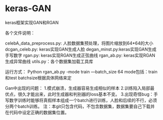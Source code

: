 # keras-GAN
keras框架实现GAN和RGAN

各个文件说明：

celebA_data_preprocess.py: 人脸数据集预处理，将图片缩放到64*64的大小
dcgan_celeb.py: keras实现GAN生成人脸
degan_minst.py:keras实现GAN生成手写数字
rgan.py: keras实现RGAN生成正弦曲线
rgan_ab.py: keras实现RGAN生成异常曲线
utils.py：各个数据集加载工具库

运行方式：
Python rgan_ab.py -mode train —batch_size 64
mode包括：train和test
batchsize根据具体网络来定

Gan中出现的问题：
1.模式崩溃，生成器容易生成相似的样本
2.训练陷入局部最优点，很久才能出来，此时生成器和判别器的loss基本不变。
3.出现奇怪bug：手写数字训练时能够将真假样本组成一个batch进行训练，人脸和后续的不行，必须分两个batch训练。
注：本git只包含代码，不包含数据集，数据集要自己下载并在代码中设定正确的数据集位置。
